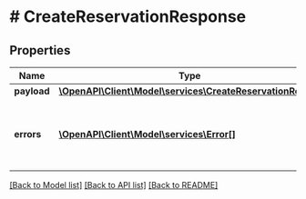 # # CreateReservationResponse

## Properties

Name | Type | Description | Notes
------------ | ------------- | ------------- | -------------
**payload** | [**\OpenAPI\Client\Model\services\CreateReservationRecord**](CreateReservationRecord.md) |  | [optional]
**errors** | [**\OpenAPI\Client\Model\services\Error[]**](Error.md) | A list of error responses returned when a request is unsuccessful. | [optional]

[[Back to Model list]](../../README.md#models) [[Back to API list]](../../README.md#endpoints) [[Back to README]](../../README.md)
